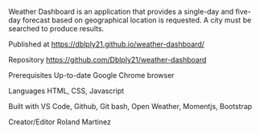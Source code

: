 
Weather Dashboard is an application that provides a single-day and five-day forecast based on geographical location is requested. A city must be searched to produce results.

Published at
https://dblply21.github.io/weather-dashboard/

Repository
https://github.com/Dblply21/weather-dashboard

Prerequisites
Up-to-date Google Chrome browser

Languages
HTML, CSS, Javascript

Built with
VS Code, Github, Git bash, Open Weather, Momentjs, Bootstrap

Creator/Editor
Roland Martinez
